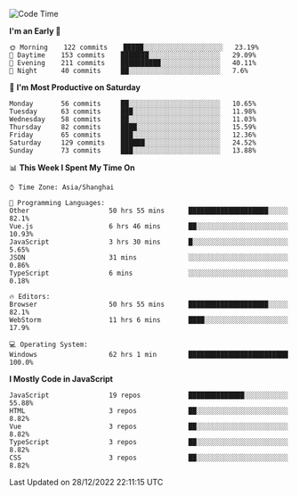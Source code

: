 <!--START_SECTION:waka-->
![Code Time](http://img.shields.io/badge/Code%20Time-1%2C876%20hrs%2010%20mins-blue)

**I'm an Early 🐤** 

```text
🌞 Morning    122 commits    █████░░░░░░░░░░░░░░░░░░░░   23.19% 
🌆 Daytime    153 commits    ███████░░░░░░░░░░░░░░░░░░   29.09% 
🌃 Evening    211 commits    ██████████░░░░░░░░░░░░░░░   40.11% 
🌙 Night      40 commits     ██░░░░░░░░░░░░░░░░░░░░░░░   7.6%

```
📅 **I'm Most Productive on Saturday** 

```text
Monday       56 commits     ██░░░░░░░░░░░░░░░░░░░░░░░   10.65% 
Tuesday      63 commits     ███░░░░░░░░░░░░░░░░░░░░░░   11.98% 
Wednesday    58 commits     ██░░░░░░░░░░░░░░░░░░░░░░░   11.03% 
Thursday     82 commits     ████░░░░░░░░░░░░░░░░░░░░░   15.59% 
Friday       65 commits     ███░░░░░░░░░░░░░░░░░░░░░░   12.36% 
Saturday     129 commits    ██████░░░░░░░░░░░░░░░░░░░   24.52% 
Sunday       73 commits     ███░░░░░░░░░░░░░░░░░░░░░░   13.88%

```


📊 **This Week I Spent My Time On** 

```text
⌚︎ Time Zone: Asia/Shanghai

💬 Programming Languages: 
Other                    50 hrs 55 mins      ████████████████████░░░░░   82.1% 
Vue.js                   6 hrs 46 mins       ██░░░░░░░░░░░░░░░░░░░░░░░   10.93% 
JavaScript               3 hrs 30 mins       █░░░░░░░░░░░░░░░░░░░░░░░░   5.65% 
JSON                     31 mins             ░░░░░░░░░░░░░░░░░░░░░░░░░   0.86% 
TypeScript               6 mins              ░░░░░░░░░░░░░░░░░░░░░░░░░   0.18%

🔥 Editors: 
Browser                  50 hrs 55 mins      ████████████████████░░░░░   82.1% 
WebStorm                 11 hrs 6 mins       ████░░░░░░░░░░░░░░░░░░░░░   17.9%

💻 Operating System: 
Windows                  62 hrs 1 min        █████████████████████████   100.0%

```

**I Mostly Code in JavaScript** 

```text
JavaScript               19 repos            ██████████████░░░░░░░░░░░   55.88% 
HTML                     3 repos             ██░░░░░░░░░░░░░░░░░░░░░░░   8.82% 
Vue                      3 repos             ██░░░░░░░░░░░░░░░░░░░░░░░   8.82% 
TypeScript               3 repos             ██░░░░░░░░░░░░░░░░░░░░░░░   8.82% 
CSS                      3 repos             ██░░░░░░░░░░░░░░░░░░░░░░░   8.82%

```



 Last Updated on 28/12/2022 22:11:15 UTC
<!--END_SECTION:waka-->

<!--
**likaiqiang/likaiqiang** is a ✨ _special_ ✨ repository because its `README.md` (this file) appears on your GitHub profile.

Here are some ideas to get you started:

- 🔭 I’m currently working on ...
- 🌱 I’m currently learning ...
- 👯 I’m looking to collaborate on ...
- 🤔 I’m looking for help with ...
- 💬 Ask me about ...
- 📫 How to reach me: ...
- 😄 Pronouns: ...
- ⚡ Fun fact: ...
-->
